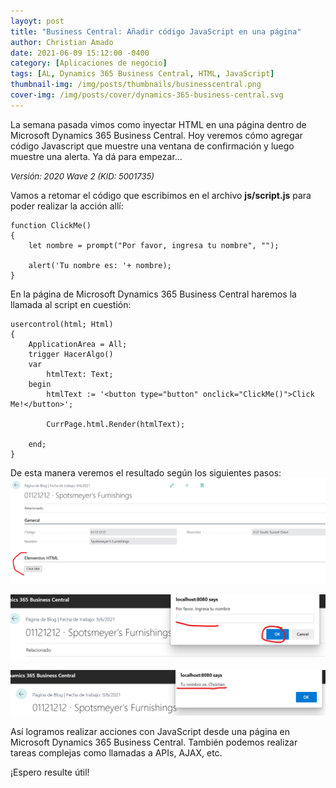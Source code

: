 ```yaml
---
layoyt: post
title: "Business Central: Añadir código JavaScript en una página"
author: Christian Amado
date: 2021-06-09 15:12:00 -0400
category: [Aplicaciones de negocio]
tags: [AL, Dynamics 365 Business Central, HTML, JavaScript]
thumbnail-img: /img/posts/thumbnails/businesscentral.png
cover-img: /img/posts/cover/dynamics-365-business-central.svg
---
```


La semana pasada vimos como inyectar HTML en una página dentro de Microsoft Dynamics 365 Business Central. Hoy veremos cómo agregar código Javascript que muestre una ventana de confirmación y luego muestre una alerta. Ya dá para empezar...

<!--more-->
*<font size="2">Versión: 2020 Wave 2 (KID: 5001735)</font>*

Vamos a retomar el código que escribimos en el archivo **js/script.js** para poder realizar la acción allí:
```
function ClickMe()
{
    let nombre = prompt("Por favor, ingresa tu nombre", "");

    alert('Tu nombre es: '+ nombre);
}
```
En la página de Microsoft Dynamics 365 Business Central haremos la llamada al script en cuestión:
```
usercontrol(html; Html)
{
    ApplicationArea = All;
    trigger HacerAlgo()
    var
        htmlText: Text;
    begin
        htmlText := '<button type="button" onclick="ClickMe()">Click Me!</button>';

        CurrPage.html.Render(htmlText);

    end;
}
```
De esta manera veremos el resultado según los siguientes pasos:  
![](/img/posts/2021/06/09/JS1.png)  

![](/img/posts/2021/06/09/JS2.png)  

![](/img/posts/2021/06/09/JS3.png)  

Así logramos realizar acciones con JavaScript desde una página en Microsoft Dynamics 365 Business Central. También podemos realizar tareas complejas como llamadas a APIs, AJAX, etc.

¡Espero resulte útil!